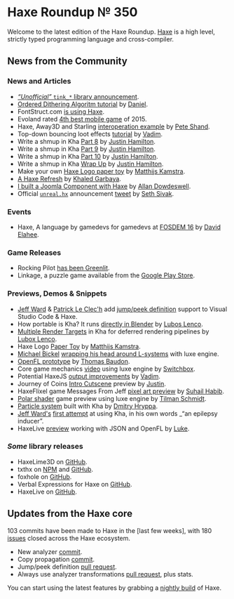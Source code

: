 [_template]: ../templates/roundup.html
[date]: / "2015-12-23 09:04:00"
[modified]: / "2015-12-23 15:30:00"
[published]: / "2015-12-23 15:30:00"
[“”]: a ""
# Haxe Roundup № 350

Welcome to the latest edition of the Haxe Roundup. [Haxe]
is a high level, strictly typed programming language and cross-compiler.
	
## News from the Community

### News and Articles

- [_“Unofficial”_ `tink_*` library announcement][l36].
- [Ordered Dithering Algoritm tutorial][l1] by [Daniel][tw1].
- FontStruct.com [is using Haxe][l2].
- Evoland rated [4th best mobile game][l3] of 2015.
- Haxe, Away3D and Starling [interoperation example][l6] by [Pete Shand][tw2].
- Top-down bouncing loot effects [tutorial][l7] by [Vadim][tw3].
- Write a shmup in Kha [Part 8][l20] by [Justin Hamilton][tw12].
- Write a shmup in Kha [Part 9][l25] by [Justin Hamilton][tw12].
- Write a shmup in Kha [Part 10][l30] by [Justin Hamilton][tw12].
- Write a shmup in Kha [Wrap Up][l34] by [Justin Hamilton][tw12].
- Make your own [Haxe Logo paper toy][l28] by [Matthijs Kamstra][tw9].
- [A Haxe Refresh][l29] by [Khaled Garbaya][tw16].
- [I built a Joomla Component with Haxe][l35] by [Allan Dowdeswell][tw18].
- Official [`unreal.hx`][l42] announcement [tweet][l41] by [Seth Sivak][tw20].

### Events

- Haxe, A language by gamedevs for gamedevs at [FOSDEM 16][l26] by [David Elahee][tw14].

### Game Releases

- Rocking Pilot [has been Greenlit][l4].
- Linkage, a puzzle game available from the [Google Play Store][l5].

### Previews, Demos & Snippets

- [Jeff Ward][tw7] & [Patrick Le Clec'h][tw8] add [jump/peek definition][l12] support to
Visual Studio Code & Haxe.
- How portable is Kha? It runs [directly in Blender][l27] by [Lubos Lenco][tw15].
- [Multiple Render Targets][l33] in Kha for deferred rendering pipelines by [Lubox Lenco][tw15].
- Haxe Logo [Paper Toy][l13] by [Matthijs Kamstra][tw9].
- [Michael Bickel][tw11] [wrapping his head around L-systems][l15] with luxe engine.
- [OpenFL prototype][l8] by [Thomas Baudon][tw4].
- Core game mechanics [video][l9] using luxe engine by [Switchbox][tw5].
- Potential HaxeJS [output improvements][l10] by [Vadim][tw3].
- Journey of Coins [Intro Cutscene][l11] preview by [Justin][tw6].
- HaxeFlixel game Messages From Jeff [pixel art preview][l14] by [Suhail Habib][tw10].
- [Polar shader][l24] game preview using luxe engine by [Tilman Schmidt][tw13].
- [Particle system][l32] built with Kha by [Dmitry Hryppa][tw17].
- [Jeff Ward's][tw7] [first attempt][l39] at using Kha, in his own words _“an epilepsy inducer”.
- HaxeLive [preview][l40] working with JSON and OpenFL by [Luke][tw19].

### _Some_ library releases

- HaxeLime3D on [GitHub][l21].
- txthx on [NPM][l22] and [GitHub][l23].
- foxhole on [GitHub][l31].
- Verbal Expressions for Haxe on [GitHub][l37].
- HaxeLive on [GitHub][l38].

## Updates from the Haxe core

103 commits have been made to Haxe in the [last few weeks], with 
180 [issues] closed across the Haxe ecosystem.

- New analyzer [commit][l17].
- Copy propagation [commit][l18].
- Jump/peek definition [pull request][l16].
- Always use analyzer transformations [pull request][l19], plus stats.

You can start using the latest features by grabbing a [nightly build] of Haxe.

[l42]: https://github.com/proletariatgames/unreal.hx "Unreal.hx on GitHub"
[l41]: https://twitter.com/sjsivak/status/684871952746582016 "Official unreal.hx announcement on Twitter"
[l40]: https://twitter.com/tienery/status/685122985536176129 "HaxeLive JSON and OpenFL preview on Twitter"
[l39]: https://twitter.com/Jeff__Ward/status/684528028504883201 "Jeff Ward's first attempt at using Kha"
[l38]: https://github.com/ColourID/HaxeLive "HaxeLive on GitHub"
[l37]: https://github.com/VerbalExpressions/HaxeVerbalExpressions "Haxe Verbal Expressions on GitHub"
[l36]: https://groups.google.com/forum/#!msg/haxelang/2gRl_zCc2-0/VHUUwTp6AgAJ "Unofficial tink library announcement"
[l35]: http://www.confidant.ca/blog/2016/joomlahaxe/ "I built a Joomla Component with Haxe"
[l34]: https://twitter.com/jamiltron/status/684254750703927296 "Write a shmup in Kha Wrap Up"
[l33]: https://twitter.com/luboslenco/status/684026034237378560 "Multiple render targets in Kha on Twitter"
[l32]: https://twitter.com/dmitryhryppa/status/683801527467794432 "Kha particle system on Twitter"
[l31]: https://github.com/back2dos/foxhole "foxhole on GitHub"
[l30]: http://jamiltron.com/2016/01/KhaShmup-Tutorial-Part-10/ "Write a shmup in Kha Part 10"
[l29]: http://learnhaxe.org/haxe/a-haxe-refresh/ "A Haxe Refresh"
[l28]: http://www.matthijskamstra.nl/blog/2016/01/03/haxe-logo-papertoy/ "Make your own Haxe paper toy"
[l27]: https://twitter.com/luboslenco/status/683239174309330945 "Kha running in Blender on Twitter"
[l26]: https://fosdem.org/2016/schedule/event/haxe/ "Haxe, A language by gamedevs for gamedevs at FOSDEM 16"
[l25]: http://jamiltron.com/2015/12/KhaShmup-Tutorial-Part-9/ "Write a shmup in Kha Part 9"
[l24]: https://twitter.com/keymaster_/status/682557361211469825 "Polar Shader Preview on Twitter"
[l23]: https://github.com/damoebius/txthx "txthx on GitHub"
[l22]: https://www.npmjs.com/package/txthx "txthx on NPM"
[l21]: https://github.com/akadjoker/HaxeLime3D "HaxeLime3D on GitHub"
[l20]: http://jamiltron.com/2015/12/KhaShmup-Tutorial-Part-8/ "Write a shmup in Kha Part 8"
[l19]: https://github.com/HaxeFoundation/haxe/pull/4746 "Always use analyzer transformations pull request"
[l18]: https://github.com/HaxeFoundation/haxe/commit/c268c62f28ac2a74b8a53b330c36d08574600bfd "Add Copy propagation commit"
[l17]: https://github.com/HaxeFoundation/haxe/commit/d57112a64a5e0f7b867378446702e45cb73d664f "New Analyzer commit"
[l16]: https://github.com/HaxeFoundation/haxe/pull/4758 "New display mode for Jump/peek defintion"
[l15]: https://twitter.com/dazKind/status/681364829504933888 "L-systems and luxe engine on Twitter"
[l14]: https://twitter.com/87meansSuhail/status/681180697822892032 "Messages From Jeff Preview on Twitter"
[l13]: https://twitter.com/MatthijsKamstra/status/681127970061348864 "Haxe Logo Paper Toy on Twitter"
[l12]: https://twitter.com/Jeff__Ward/status/681216872189050880 "Haxe jump / peek preview on Twitter"
[l11]: https://www.youtube.com/watch?v=QC2kpjRzulM&feature=youtu.be "Journey of Coins Intro Cutscene on YouTube"
[l10]: https://twitter.com/YellowAfterlife/status/679956868278665216 "Potential HaxeJS readability improvements on Twitter"
[l9]: https://twitter.com/SwitchboxGame/status/679485809272045568 "Core game mechanics on Twitter"
[l8]: https://twitter.com/thomas_baudon/status/679453075778760704 "OpenFL prototype on Twitter"
[l7]: http://yal.cc/top-down-bouncing-loot-effects/ "Top-down bouncing loot effects tutorial"
[l6]: http://blog.peteshand.net/haxe-away3d-starling-interoperation/ "Haxe, Away3D and Starling interoperation example"
[l5]: https://play.google.com/store/apps/details?id=com.impulse9.linkage "Linkage on Google Play"
[l4]: https://twitter.com/kurismakku/status/681432228757401606 "Rocking Pilot has been Greeenlit!"
[l3]: http://www.theguardian.com/technology/2015/dec/24/best-iphone-ipad-games-2015-her-story "The best iPhone and iPad games of 2015"
[l2]: https://groups.google.com/forum/#!topic/haxelang/aMEHrHCFpGc "FontStruct.com is using Haxe"
[l1]: https://www.youtube.com/watch?v=K7RCH5yyVVE&feature=youtu.be "Ordered Dithering Algorithm on YouTube"

[Haxe]: http://haxe.org/?utm_source=haxe.io "Haxe.org"
[nightly build]: http://build.haxe.org "Nightly Haxe Build"
[last week]: https://github.com/issues?utf8=%E2%9C%93&q=closed%3A2015-12-23..2016-01-11+org%3Ahaxefoundation+is%3Aclosed+ "Haxe Compiler commits from the last week"
[issues]: https://github.com/issues?utf8=%E2%9C%93&q=org%3Ahaxefoundation+org%3Aopenfl+org%3Asnowkit+org%3AKTXSoftware+org%3Ahaxeflixel+org%3Ahaxepunk+org%3Anmehost+is%3Aclosed+closed%3A2015-12-23..2016-01-11+ "Commits closed across the Haxe ecosystem"
	
[tw20]: https://twitter.com/sjsivak "@sjsivak"
[tw19]: https://twitter.com/tienery "@tienery"
[tw18]: https://twitter.com/confidant_ca "@confidant_ca"
[tw17]: https://twitter.com/dmitryhryppa "@dmitryhryppa"
[tw16]: https://twitter.com/khaled_garbaya "@khaled_garbaya"
[tw15]: https://twitter.com/luboslenco "@luboslenco"
[tw14]: https://twitter.com/blackmag_c "@blackmag_c"
[tw13]: https://twitter.com/keymaster_ "@keymaster_"
[tw12]: https://twitter.com/jamiltron "@jamiltron"
[tw11]: https://twitter.com/dazKind "@dazKind"
[tw10]: https://twitter.com/87meansSuhail "@87meansSuhail"
[tw9]: https://twitter.com/MatthijsKamstra "@MatthijsKamstra"
[tw8]: https://twitter.com/pleclech "@pleclech"
[tw7]: https://twitter.com/Jeff__Ward "@Jeff__Ward"
[tw6]: https://twitter.com/JuiceBoos "@JuiceBoos"
[tw5]: https://twitter.com/SwitchboxGame "@SwitchboxGame"
[tw4]: https://twitter.com/thomas_baudon "@thomas_baudon"
[tw3]: https://twitter.com/YellowAfterlife "@YellowAfterlife"
[tw2]: https://twitter.com/peteshand "@peteshand"
[tw1]: https://twitter.com/5Mixer "@5Mixer"